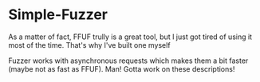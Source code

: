 # Simple-Fuzzer
As a matter of fact, FFUF trully is a great tool, but I just got tired of using it most of the time. That's why I've built one myself


Fuzzer works with asynchronous requests which makes them a bit faster (maybe not as fast as FFUF).
Man! Gotta work on these descriptions! 
